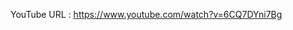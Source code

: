 
YouTube URL : <a href="https://www.youtube.com/watch?v=6CQ7DYni7Bg">https://www.youtube.com/watch?v=6CQ7DYni7Bg</a>